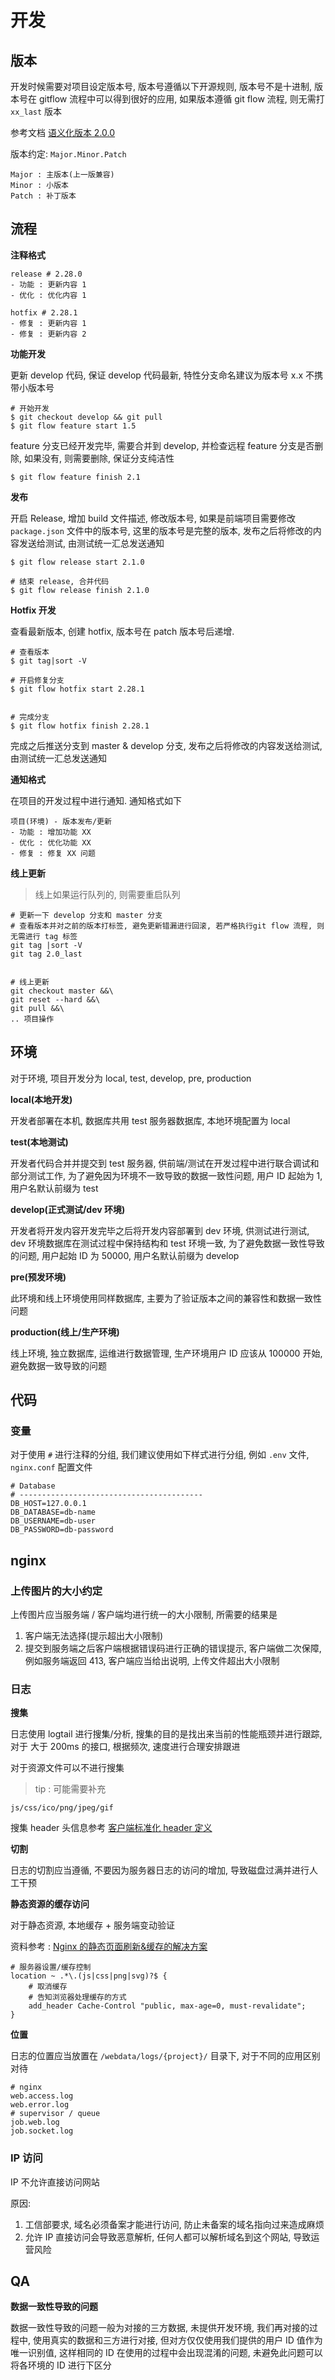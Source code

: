 # 开发

## 版本

开发时候需要对项目设定版本号, 版本号遵循以下开源规则, 版本号不是十进制, 版本号在 gitflow 流程中可以得到很好的应用, 如果版本遵循 git flow 流程, 则无需打 `xx_last` 版本

参考文档 [语义化版本 2.0.0](https://semver.org/lang/zh-CN/)

版本约定: `Major.Minor.Patch`

```
Major : 主版本(上一版兼容)
Minor : 小版本
Patch : 补丁版本
```

## 流程

**注释格式**

```
release # 2.28.0
- 功能 : 更新内容 1
- 优化 : 优化内容 1

hotfix # 2.28.1
- 修复 : 更新内容 1
- 修复 : 更新内容 2
```

**功能开发**

更新 develop 代码, 保证 develop 代码最新, 特性分支命名建议为版本号 x.x 不携带小版本号

```
# 开始开发
$ git checkout develop && git pull
$ git flow feature start 1.5
```

feature 分支已经开发完毕, 需要合并到 develop, 并检查远程 feature 分支是否删除, 如果没有, 则需要删除, 保证分支纯洁性

```
$ git flow feature finish 2.1
```

**发布**

开启 Release, 增加 build 文件描述, 修改版本号, 如果是前端项目需要修改 `package.json` 文件中的版本号, 这里的版本号是完整的版本, 发布之后将修改的内容发送给测试, 由测试统一汇总发送通知

```
$ git flow release start 2.1.0

# 结束 release, 合并代码
$ git flow release finish 2.1.0
```

**Hotfix 开发**

查看最新版本, 创建 hotfix, 版本号在 patch 版本号后递增.

```
# 查看版本
$ git tag|sort -V

# 开启修复分支
$ git flow hotfix start 2.28.1


# 完成分支
$ git flow hotfix finish 2.28.1
```

完成之后推送分支到 master & develop 分支, 发布之后将修改的内容发送给测试, 由测试统一汇总发送通知

**通知格式**

在项目的开发过程中进行通知. 通知格式如下

```
项目(环境) - 版本发布/更新
- 功能 : 增加功能 XX
- 优化 : 优化功能 XX
- 修复 : 修复 XX 问题
```

**线上更新**

> 线上如果运行队列的, 则需要重启队列

```
# 更新一下 develop 分支和 master 分支
# 查看版本并对之前的版本打标签, 避免更新错漏进行回滚, 若严格执行git flow 流程, 则无需进行 tag 标签
git tag |sort -V
git tag 2.0_last


# 线上更新
git checkout master &&\
git reset --hard &&\
git pull &&\
.. 项目操作
```

## 环境

对于环境, 项目开发分为 local, test, develop, pre, production

**local(本地开发)**

开发者部署在本机, 数据库共用 test 服务器数据库, 本地环境配置为 local

**test(本地测试)**

开发者代码合并并提交到 test 服务器, 供前端/测试在开发过程中进行联合调试和部分测试工作, 为了避免因为环境不一致导致的数据一致性问题, 用户 ID 起始为 1, 用户名默认前缀为 test

**develop(正式测试/dev 环境)**

开发者将开发内容开发完毕之后将开发内容部署到 dev 环境, 供测试进行测试, dev 环境数据库在测试过程中保持结构和 test 环境一致, 为了避免数据一致性导致的问题, 用户起始 ID 为 50000, 用户名默认前缀为 develop

**pre(预发环境)**

此环境和线上环境使用同样数据库, 主要为了验证版本之间的兼容性和数据一致性问题

**production(线上/生产环境)**

线上环境, 独立数据库, 运维进行数据管理, 生产环境用户 ID 应该从 100000 开始, 避免数据一致导致的问题

## 代码

### 变量

对于使用 `#` 进行注释的分组, 我们建议使用如下样式进行分组, 例如 `.env` 文件, `nginx.conf` 配置文件

```env
# Database
# -----------------------------------------
DB_HOST=127.0.0.1
DB_DATABASE=db-name
DB_USERNAME=db-user
DB_PASSWORD=db-password
```

## nginx

### 上传图片的大小约定

上传图片应当服务端 / 客户端均进行统一的大小限制, 所需要的结果是

1. 客户端无法选择(提示超出大小限制)
2. 提交到服务端之后客户端根据错误码进行正确的错误提示, 客户端做二次保障, 例如服务端返回 413, 客户端应当给出说明, 上传文件超出大小限制

### 日志

**搜集**

日志使用 logtail 进行搜集/分析, 搜集的目的是找出来当前的性能瓶颈并进行跟踪, 对于 大于 200ms 的接口, 根据频次, 速度进行合理安排跟进

对于资源文件可以不进行搜集

> tip : 可能需要补充

```
js/css/ico/png/jpeg/gif
```

搜集 header 头信息参考 [客户端标准化 header 定义](./client.md)

**切割**

日志的切割应当遵循, 不要因为服务器日志的访问的增加, 导致磁盘过满并进行人工干预

**静态资源的缓存访问**

对于静态资源, 本地缓存 + 服务端变动验证

资料参考 : [Nginx 的静态页面刷新&缓存的解决方案](../../nginx/example/static-expired.md)

```
# 服务器设置/缓存控制
location ~ .*\.(js|css|png|svg)?$ {
    # 取消缓存
    # 告知浏览器处理缓存的方式
    add_header Cache-Control "public, max-age=0, must-revalidate";
}
```

**位置**

日志的位置应当放置在 `/webdata/logs/{project}/` 目录下, 对于不同的应用区别对待

```
# nginx
web.access.log
web.error.log
# supervisor / queue
job.web.log
job.socket.log
```

### IP 访问

IP 不允许直接访问网站

原因:

1. 工信部要求, 域名必须备案才能进行访问, 防止未备案的域名指向过来造成麻烦
2. 允许 IP 直接访问会导致恶意解析, 任何人都可以解析域名到这个网站, 导致运营风险

## QA

**数据一致性导致的问题**

数据一致性导致的问题一般为对接的三方数据, 未提供开发环境, 我们再对接的过程中, 使用真实的数据和三方进行对接, 但对方仅仅使用我们提供的用户 ID 值作为唯一识别值, 这样相同的 ID 在使用的过程中会出现混淆的问题, 未避免此问题可以将各环境的 ID 进行下区分
